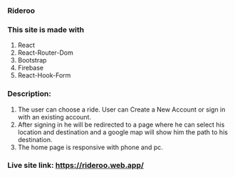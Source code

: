 ### Rideroo

### This site is made with 
1. React
2. React-Router-Dom
3. Bootstrap
4. Firebase 
5. React-Hook-Form


### Description:
1. The user can choose a ride. User can Create a New Account or sign in with an existing account. 
2. After signing in he will be redirected to a page where he can select his location and destination and a google map will show him the path to his destination.
3. The home page is responsive with phone and pc.

### Live site link: https://rideroo.web.app/
